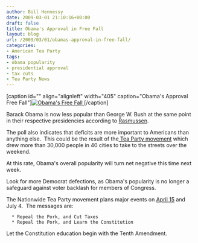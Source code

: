 ```yaml
---
author: Bill Hennessy
date: 2009-03-01 21:10:16+00:00
draft: false
title: Obama's Approval in Free Fall
layout: blog
url: /2009/03/01/obamas-approval-in-free-fall/
categories:
- American Tea Party
tags:
- obama popularity
- presidential approval
- tax cuts
- Tea Party News
---
```


[caption id="" align="alignleft" width="405" caption="Obama's Approval Free Fall"][![Obama's Free Fall](https://spreadsheets.google.com/pub?key=phYB9CAhk8DF8IDjsgE3DFA&oid=1&output=image)
](https://www.rasmussenreports.com/public_content/politics/obama_administration/obama_approval_index_history)[/caption]

Barack Obama is now less popular than George W. Bush at the same point in their respective presidencies according to [Rasmussen](https://www.rasmussenreports.com/public_content/politics/obama_administration/obama_approval_index_history).

The poll also indicates that deficits are more important to Americans than anything else.  This could be the result of the[ Tea Party movement](https://tcotreport.com) which drew more than 30,000 people in 40 cities to take to the streets over the weekend.

At this rate, Obama's overall popularity will turn net negative this time next week.

Look for more Democrat defections, as Obama's popularity is no longer a safeguard against voter backlash for members of Congress.

The Nationwide Tea Party movement plans major events on [April 15](https://taxdayteaparty.com/) and July 4.  The messages are:  



	  * Repeal the Pork, and Cut Taxes
	  * Repeal the Pork, and Learn the Constitution

Let the Constitution education begin with the Tenth Amendment.
